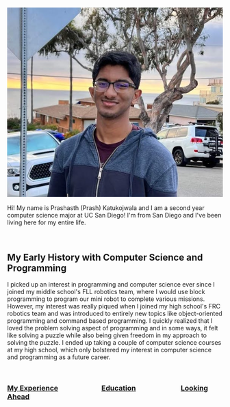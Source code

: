 ![Picture of Me](/assets/Profile.jpeg)

Hi! My name is Prashasth (Prash) Katukojwala and I am a second year computer science major at UC San Diego! I'm from San Diego and I've been living here for my entire life.

<br>

## My Early History with Computer Science and Programming

I picked up an interest in programming and computer science ever since I joined my middle school's FLL robotics team, where I would use block programming to program our mini robot to complete various missions. However, my interest was really piqued when I joined my high school's FRC robotics team and was introduced to entirely new topics like object-oriented programming and command based programming. I quickly realized that I loved the problem solving aspect of programming and in some ways, it felt like solving a puzzle while also being given freedom in my approach to solving the puzzle. I ended up taking a couple of computer science courses at my high school, which only bolstered my interest in computer science and programming as a future career. 

<br> 

### [My Experience](/experience.md) &emsp; &emsp; &emsp; &emsp; &emsp;[Education](/education.md) &emsp; &emsp; &emsp; &emsp; &emsp; [Looking Ahead](/looking_ahead.md)
